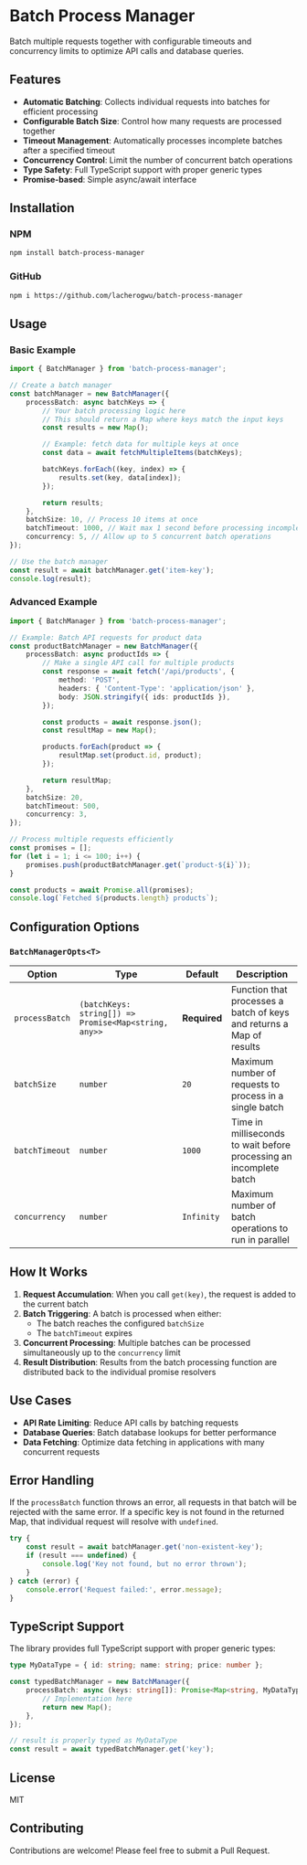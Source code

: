 # Batch Process Manager

Batch multiple requests together with configurable timeouts and concurrency limits to optimize API calls and database queries.

## Features

- **Automatic Batching**: Collects individual requests into batches for efficient processing
- **Configurable Batch Size**: Control how many requests are processed together
- **Timeout Management**: Automatically processes incomplete batches after a specified timeout
- **Concurrency Control**: Limit the number of concurrent batch operations
- **Type Safety**: Full TypeScript support with proper generic types
- **Promise-based**: Simple async/await interface

## Installation

### NPM

```bash
npm install batch-process-manager
```

### GitHub

```bash
npm i https://github.com/lacherogwu/batch-process-manager
```

## Usage

### Basic Example

```typescript
import { BatchManager } from 'batch-process-manager';

// Create a batch manager
const batchManager = new BatchManager({
	processBatch: async batchKeys => {
		// Your batch processing logic here
		// This should return a Map where keys match the input keys
		const results = new Map();

		// Example: fetch data for multiple keys at once
		const data = await fetchMultipleItems(batchKeys);

		batchKeys.forEach((key, index) => {
			results.set(key, data[index]);
		});

		return results;
	},
	batchSize: 10, // Process 10 items at once
	batchTimeout: 1000, // Wait max 1 second before processing incomplete batch
	concurrency: 5, // Allow up to 5 concurrent batch operations
});

// Use the batch manager
const result = await batchManager.get('item-key');
console.log(result);
```

### Advanced Example

```typescript
import { BatchManager } from 'batch-process-manager';

// Example: Batch API requests for product data
const productBatchManager = new BatchManager({
	processBatch: async productIds => {
		// Make a single API call for multiple products
		const response = await fetch('/api/products', {
			method: 'POST',
			headers: { 'Content-Type': 'application/json' },
			body: JSON.stringify({ ids: productIds }),
		});

		const products = await response.json();
		const resultMap = new Map();

		products.forEach(product => {
			resultMap.set(product.id, product);
		});

		return resultMap;
	},
	batchSize: 20,
	batchTimeout: 500,
	concurrency: 3,
});

// Process multiple requests efficiently
const promises = [];
for (let i = 1; i <= 100; i++) {
	promises.push(productBatchManager.get(`product-${i}`));
}

const products = await Promise.all(promises);
console.log(`Fetched ${products.length} products`);
```

## Configuration Options

### `BatchManagerOpts<T>`

| Option         | Type                                                 | Default      | Description                                                          |
| -------------- | ---------------------------------------------------- | ------------ | -------------------------------------------------------------------- |
| `processBatch` | `(batchKeys: string[]) => Promise<Map<string, any>>` | **Required** | Function that processes a batch of keys and returns a Map of results |
| `batchSize`    | `number`                                             | `20`         | Maximum number of requests to process in a single batch              |
| `batchTimeout` | `number`                                             | `1000`       | Time in milliseconds to wait before processing an incomplete batch   |
| `concurrency`  | `number`                                             | `Infinity`   | Maximum number of batch operations to run in parallel                |

## How It Works

1. **Request Accumulation**: When you call `get(key)`, the request is added to the current batch
2. **Batch Triggering**: A batch is processed when either:
   - The batch reaches the configured `batchSize`
   - The `batchTimeout` expires
3. **Concurrent Processing**: Multiple batches can be processed simultaneously up to the `concurrency` limit
4. **Result Distribution**: Results from the batch processing function are distributed back to the individual promise resolvers

## Use Cases

- **API Rate Limiting**: Reduce API calls by batching requests
- **Database Queries**: Batch database lookups for better performance
- **Data Fetching**: Optimize data fetching in applications with many concurrent requests

## Error Handling

If the `processBatch` function throws an error, all requests in that batch will be rejected with the same error. If a specific key is not found in the returned Map, that individual request will resolve with `undefined`.

```typescript
try {
	const result = await batchManager.get('non-existent-key');
	if (result === undefined) {
		console.log('Key not found, but no error thrown');
	}
} catch (error) {
	console.error('Request failed:', error.message);
}
```

## TypeScript Support

The library provides full TypeScript support with proper generic types:

```typescript
type MyDataType = { id: string; name: string; price: number };

const typedBatchManager = new BatchManager({
	processBatch: async (keys: string[]): Promise<Map<string, MyDataType>> => {
		// Implementation here
		return new Map();
	},
});

// result is properly typed as MyDataType
const result = await typedBatchManager.get('key');
```

## License

MIT

## Contributing

Contributions are welcome! Please feel free to submit a Pull Request.
